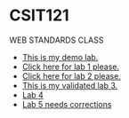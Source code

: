 # CSIT121
WEB STANDARDS CLASS
<ul>
<li> <a href="practice/demo.html">This is my demo lab.</a></li>
<li> <a href="lab01/aboutme.html"> Click here for lab 1 please.</a> </li>
<li> <a href="lab02/index.html">Click here for lab 2 please. </a> </li>
<li> <a href= "lab03/index.html">This is my validated lab 3. </a> </li>
<li> <a href="lab04/index.html">Lab 4 </a></li>
<li> <a href="lab05/index.html">Lab 5 needs corrections</a></li>
  
</ul>
